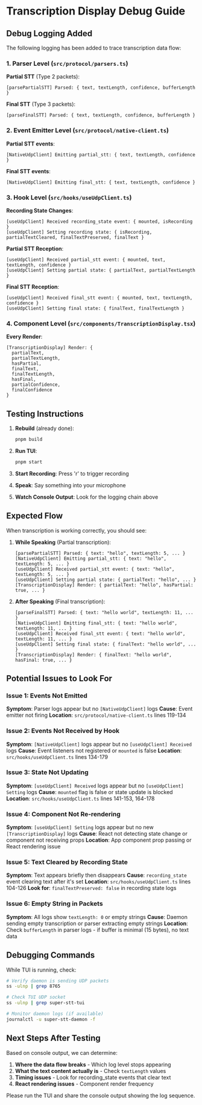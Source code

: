 # Transcription Display Debug Guide

## Debug Logging Added

The following logging has been added to trace transcription data flow:

### 1. Parser Level (`src/protocol/parsers.ts`)

**Partial STT** (Type 2 packets):
```
[parsePartialSTT] Parsed: { text, textLength, confidence, bufferLength }
```

**Final STT** (Type 3 packets):
```
[parseFinalSTT] Parsed: { text, textLength, confidence, bufferLength }
```

### 2. Event Emitter Level (`src/protocol/native-client.ts`)

**Partial STT events**:
```
[NativeUdpClient] Emitting partial_stt: { text, textLength, confidence }
```

**Final STT events**:
```
[NativeUdpClient] Emitting final_stt: { text, textLength, confidence }
```

### 3. Hook Level (`src/hooks/useUdpClient.ts`)

**Recording State Changes**:
```
[useUdpClient] Received recording_state event: { mounted, isRecording }
[useUdpClient] Setting recording state: { isRecording, partialTextCleared, finalTextPreserved, finalText }
```

**Partial STT Reception**:
```
[useUdpClient] Received partial_stt event: { mounted, text, textLength, confidence }
[useUdpClient] Setting partial state: { partialText, partialTextLength }
```

**Final STT Reception**:
```
[useUdpClient] Received final_stt event: { mounted, text, textLength, confidence }
[useUdpClient] Setting final state: { finalText, finalTextLength }
```

### 4. Component Level (`src/components/TranscriptionDisplay.tsx`)

**Every Render**:
```
[TranscriptionDisplay] Render: {
  partialText,
  partialTextLength,
  hasPartial,
  finalText,
  finalTextLength,
  hasFinal,
  partialConfidence,
  finalConfidence
}
```

## Testing Instructions

1. **Rebuild** (already done):
   ```bash
   pnpm build
   ```

2. **Run TUI**:
   ```bash
   pnpm start
   ```

3. **Start Recording**: Press 'r' to trigger recording

4. **Speak**: Say something into your microphone

5. **Watch Console Output**: Look for the logging chain above

## Expected Flow

When transcription is working correctly, you should see:

1. **While Speaking** (Partial transcription):
   ```
   [parsePartialSTT] Parsed: { text: "hello", textLength: 5, ... }
   [NativeUdpClient] Emitting partial_stt: { text: "hello", textLength: 5, ... }
   [useUdpClient] Received partial_stt event: { text: "hello", textLength: 5, ... }
   [useUdpClient] Setting partial state: { partialText: "hello", ... }
   [TranscriptionDisplay] Render: { partialText: "hello", hasPartial: true, ... }
   ```

2. **After Speaking** (Final transcription):
   ```
   [parseFinalSTT] Parsed: { text: "hello world", textLength: 11, ... }
   [NativeUdpClient] Emitting final_stt: { text: "hello world", textLength: 11, ... }
   [useUdpClient] Received final_stt event: { text: "hello world", textLength: 11, ... }
   [useUdpClient] Setting final state: { finalText: "hello world", ... }
   [TranscriptionDisplay] Render: { finalText: "hello world", hasFinal: true, ... }
   ```

## Potential Issues to Look For

### Issue 1: Events Not Emitted
**Symptom**: Parser logs appear but no `[NativeUdpClient]` logs
**Cause**: Event emitter not firing
**Location**: `src/protocol/native-client.ts` lines 119-134

### Issue 2: Events Not Received by Hook
**Symptom**: `[NativeUdpClient]` logs appear but no `[useUdpClient] Received` logs
**Cause**: Event listeners not registered or `mounted` is false
**Location**: `src/hooks/useUdpClient.ts` lines 134-179

### Issue 3: State Not Updating
**Symptom**: `[useUdpClient] Received` logs appear but no `[useUdpClient] Setting` logs
**Cause**: `mounted` flag is false or state update is blocked
**Location**: `src/hooks/useUdpClient.ts` lines 141-153, 164-178

### Issue 4: Component Not Re-rendering
**Symptom**: `[useUdpClient] Setting` logs appear but no new `[TranscriptionDisplay]` logs
**Cause**: React not detecting state change or component not receiving props
**Location**: App component prop passing or React rendering issue

### Issue 5: Text Cleared by Recording State
**Symptom**: Text appears briefly then disappears
**Cause**: `recording_state` event clearing text after it's set
**Location**: `src/hooks/useUdpClient.ts` lines 104-126
**Look for**: `finalTextPreserved: false` in recording state logs

### Issue 6: Empty String in Packets
**Symptom**: All logs show `textLength: 0` or empty strings
**Cause**: Daemon sending empty transcription or parser extracting empty strings
**Location**: Check `bufferLength` in parser logs - if buffer is minimal (15 bytes), no text data

## Debugging Commands

While TUI is running, check:

```bash
# Verify daemon is sending UDP packets
ss -ulnp | grep 8765

# Check TUI UDP socket
ss -ulnp | grep super-stt-tui

# Monitor daemon logs (if available)
journalctl -u super-stt-daemon -f
```

## Next Steps After Testing

Based on console output, we can determine:

1. **Where the data flow breaks** - Which log level stops appearing
2. **What the text content actually is** - Check `textLength` values
3. **Timing issues** - Look for recording_state events that clear text
4. **React rendering issues** - Component render frequency

Please run the TUI and share the console output showing the log sequence.
